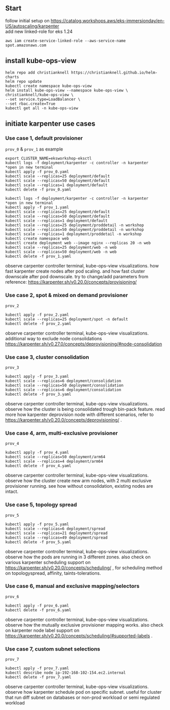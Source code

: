 ## Start
follow initial setup on https://catalog.workshops.aws/eks-immersionday/en-US/autoscaling/karpenter </br>
add new linked-role for eks 1.24
```
aws iam create-service-linked-role --aws-service-name spot.amazonaws.com
```
## install kube-ops-view
```
helm repo add christianknell https://christianknell.github.io/helm-charts
helm repo update
kubectl create namespace kube-ops-view
helm install kube-ops-view --namespace kube-ops-view \
christianknell/kube-ops-view \
--set service.type=LoadBalancer \
--set rbac.create=True
kubectl get all -n kube-ops-view
```
## initiate karpenter use cases
### Use case 1, default provisioner
`prov_0` & `prov_1` as example
```
export CLUSTER_NAME=eksworkshop-eksctl
kubectl logs -f deployment/karpenter -c controller -n karpenter
*open in new terminal
kubectl apply -f prov_0.yaml
kubectl scale --replicas=25 deployment/default
kubectl scale --replicas=50 deployment/default
kubectl scale --replicas=1 deployment/default
kubectl delete -f prov_0.yaml
```
```
kubectl logs -f deployment/karpenter -c controller -n karpenter
*open in new terminal
kubectl apply -f prov_1.yaml
kubectl scale --replicas=25 deployment/default
kubectl scale --replicas=50 deployment/default
kubectl scale --replicas=1 deployment/default
kubectl scale --replicas=25 deployment/proddetail -n workshop
kubectl scale --replicas=50 deployment/proddetail -n workshop
kubectl scale --replicas=1 deployment/proddetail -n workshop
kubectl create namespace web
kubectl create deployment web --image nginx --replicas 20 -n web
kubectl scale --replicas=25 deployment/web -n web
kubectl scale --replicas=50 deployment/web -n web
kubectl delete -f prov_1.yaml
```
observe carpenter controller terminal, kube-ops-view visualizations. how fast karpenter create nodes after pod scaling. and how fast cluster downscale after pod downscale. try to change/add parameters from reference: https://karpenter.sh/v0.20.0/concepts/provisioning/
### Use case 2, spot & mixed on demand provisioner
`prov_2`
```
kubectl apply -f prov_2.yaml
kubectl scale --replicas=25 deployment/spot -n default
kubectl delete -f prov_2.yaml
```
observe carpenter controller terminal, kube-ops-view visualizations. additional way to exclude node consolidations https://karpenter.sh/v0.27.0/concepts/deprovisioning/#node-consolidation
### Use case 3, cluster consolidation
`prov_3`
```
kubectl apply -f prov_3.yaml
kubectl scale --replicas=6 deployment/consolidation
kubectl scale --replicas=50 deployment/consolidation
kubectl scale --replicas=6 deployment/consolidation
kubectl delete -f prov_3.yaml
```
observe carpenter controller terminal, kube-ops-view visualizations. observe how the cluster is being consolidated trough bin-pack feature. read more how karpenter deprovision node with different scenarios, refer to https://karpenter.sh/v0.20.0/concepts/deprovisioning/ .
### Use case 4, arm, multi-exclusive provisioner
`prov_4`
```
kubectl apply -f prov_4.yaml
kubectl scale --replicas=50 deployment/arm64
kubectl scale --replicas=4 deployment/arm64
kubectl delete -f prov_4.yaml
```
observe carpenter controller terminal, kube-ops-view visualizations. observe how the cluster create new arm nodes, with 2 multi exclusive provisioner running. see how without consolidation, existing nodes are intact.
### Use case 5, topology spread
`prov_5`
```
kubectl apply -f prov_5.yaml
kubectl scale --replicas=6 deployment/spread
kubectl scale --replicas=21 deployment/spread
kubectl scale --replicas=49 deployment/spread
kubectl delete -f prov_5.yaml
```
observe carpenter controller terminal, kube-ops-view visualizations. observe how the pods are running in 3 different zones. also check on various karpenter scheduling support on https://karpenter.sh/v0.20.0/concepts/scheduling/ , for scheduling method on topologyspread, affinity, taints-tolerations.
### Use case 6, manual and exclusive mapping/selectors
`prov_6`
```
kubectl apply -f prov_6.yaml
kubectl delete -f prov_6.yaml
```
observe carpenter controller terminal, kube-ops-view visualizations. observe how the mutually exclusive provisioner mapping works. also check on karpenter node label support on https://karpenter.sh/v0.20.0/concepts/scheduling/#supported-labels . 
### Use case 7, custom subnet selections
`prov_7`
```
kubectl apply -f prov_7.yaml
kubectl describe node ip-192-168-102-154.ec2.internal
kubectl delete -f prov_7.yaml
```
observe carpenter controller terminal, kube-ops-view visualizations. observe how karpenter schedule pod on specific subnet. useful for cluster that run diff subnet on databases or non-prod workload or semi regulated workload

